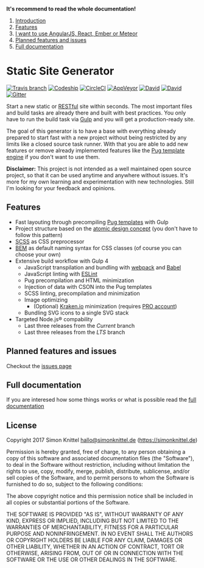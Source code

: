 **It's recommend to read the whole documentation!**

1. [Introduction](#static-site-generator)
  1. [Features](#features)
  2. [I want to use AngularJS, React, Ember or Meteor](#i-want-to-use-angularjs-react-ember-or-meteor)
  3. [Planned features and issues](#planned-features-and-issues)
  4. [Full documentation](#full-documentation)


# Static Site Generator
[![Travis branch](https://img.shields.io/travis/simonknittel/static-site-generator/master.svg)](https://travis-ci.org/simonknittel/static-site-generator)
[![Codeship](https://img.shields.io/codeship/b608b370-b5e9-0133-659d-724fe1788ad4/master.svg)](https://app.codeship.com/projects/134192)
[![CircleCI](https://img.shields.io/circleci/project/simonknittel/static-site-generator/master.svg)](https://circleci.com/gh/simonknittel/static-site-generator/tree/master)
[![AppVeyor](https://img.shields.io/appveyor/ci/simonknittel/static-site-generator/master.svg)](https://ci.appveyor.com/project/simonknittel/static-site-generator)
[![David](https://img.shields.io/david/simonknittel/static-site-generator.svg?maxAge=2592000)]()
[![David](https://img.shields.io/david/dev/simonknittel/static-site-generator.svg?maxAge=2592000)]()
[![Gitter](https://img.shields.io/gitter/room/simonknittel/static-site-generator.svg)](https://gitter.im/simonknittel/static-site-generator)

Start a new static or [RESTful](https://en.wikipedia.org/wiki/Representational_state_transfer) site within seconds. The most important files and build tasks are already there and built with best practices. You only have to run the build task via [Gulp](http://gulpjs.com) and you will get a production-ready site.

The goal of this generator is to have a base with everything already prepared to start fast with a new project without being restricted by any limits like a closed source task runner. With that you are able to add new features or remove already implemented features like the [Pug template engine](https://pugjs.org) if you don't want to use them.

**Disclaimer:** This project is not intended as a well maintained open source project, so that it can be used anytime and anywhere without issues. It's more for my own learning and experimentation with new technologies. Still I'm looking for your feedback and opinions.


## Features
* Fast layouting through precompiling [Pug templates](https://github.com/pugjs/pug) with Gulp
* Project structure based on the [atomic design concept](http://atomicdesign.bradfrost.com) (you don't have to follow this pattern)
* [SCSS](http://sass-lang.com) as CSS preprocessor
* [BEM](http://getbem.com) as default naming syntax for CSS classes (of course you can choose your own)
* Extensive build workflow with Gulp 4
  + JavaScript transpilation and bundling with [webpack](https://webpack.js.org) and [Babel](https://babeljs.io)
  + JavaScript linting with [ESLint](http://eslint.org)
  + Pug precompilation and HTML minimization
  + Injection of data with CSON into the Pug templates
  + SCSS linting, precompilation and minimization
  + Image optimizing
    - (Optional) [Kraken.io](https://kraken.io) minimization (requires [PRO account](https://kraken.io/pro))
  + Bundling SVG icons to a single SVG stack
* Targeted Node.js&reg; compability
  + Last three releases from the _Current_ branch
  + Last three releases from the _LTS_ branch


<!--
## I want to use [AngularJS](https://angularjs.org), [React](https://facebook.github.io/react), [Ember](http://emberjs.com) or [Meteor](https://www.meteor.com)

You can easily add AngularJS to this generator. Read [here](#add-angularjs) to see how to add AngularJS to this generator. Ember is highly recommend to be used with [Ember CLI](http://www.ember-cli.com). The generator is currently not tested and optimized for the use with Meteor or React.
-->


## Planned features and issues
Checkout the [issues page](https://github.com/simonknittel/static-site-generator/labels/enhancement)


## Full documentation
If you are interesed how some things works or what is possible read the [full documentation](./docs/INDEX.md)


## License

Copyright 2017 Simon Knittel <hallo@simonknittel.de> (https://simonknittel.de)

Permission is hereby granted, free of charge, to any person obtaining a copy of this software and associated documentation files (the "Software"), to deal in the Software without restriction, including without limitation the rights to use, copy, modify, merge, publish, distribute, sublicense, and/or sell copies of the Software, and to permit persons to whom the Software is furnished to do so, subject to the following conditions:

The above copyright notice and this permission notice shall be included in all copies or substantial portions of the Software.

THE SOFTWARE IS PROVIDED "AS IS", WITHOUT WARRANTY OF ANY KIND, EXPRESS OR IMPLIED, INCLUDING BUT NOT LIMITED TO THE WARRANTIES OF MERCHANTABILITY, FITNESS FOR A PARTICULAR PURPOSE AND NONINFRINGEMENT. IN NO EVENT SHALL THE AUTHORS OR COPYRIGHT HOLDERS BE LIABLE FOR ANY CLAIM, DAMAGES OR OTHER LIABILITY, WHETHER IN AN ACTION OF CONTRACT, TORT OR OTHERWISE, ARISING FROM, OUT OF OR IN CONNECTION WITH THE SOFTWARE OR THE USE OR OTHER DEALINGS IN THE SOFTWARE.
